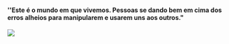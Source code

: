 #### ''Este é o mundo em que vivemos. Pessoas se dando bem em cima dos erros alheios para manipularem e usarem uns aos outros."


![](https://wallpaperaccess.com/full/869923.gif)

